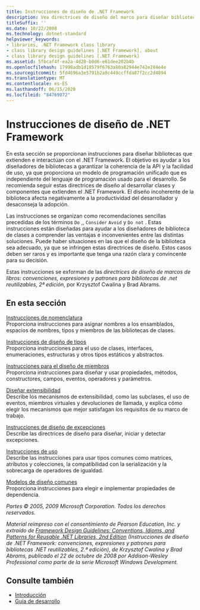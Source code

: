 ```yaml
---
title: Instrucciones de diseño de .NET Framework
description: Vea directrices de diseño del marco para diseñar bibliotecas que extienden e interactúan con .NET, para garantizar la coherencia de la API y la facilidad de uso.
titleSuffix: ''
ms.date: 10/22/2008
ms.technology: dotnet-standard
helpviewer_keywords:
- libraries, .NET Framework class library
- class library design guidelines [.NET Framework], about
- class library design guidelines [.NET Framework]
ms.assetid: 5fbcaf4f-ea2a-4d20-b0d6-e61dee202b4b
ms.openlocfilehash: 17998adb1d18579f6763a80a82944e742e284e4e
ms.sourcegitcommit: 5fd4696a3e5791b2a8c449ccffda87f2cc2d4894
ms.translationtype: MT
ms.contentlocale: es-ES
ms.lasthandoff: 06/15/2020
ms.locfileid: "84769072"
---
```

# <a name="framework-design-guidelines"></a>Instrucciones de diseño de .NET Framework
En esta sección se proporcionan instrucciones para diseñar bibliotecas que extienden e interactúan con el .NET Framework. El objetivo es ayudar a los diseñadores de bibliotecas a garantizar la coherencia de la API y la facilidad de uso, ya que proporciona un modelo de programación unificado que es independiente del lenguaje de programación usado para el desarrollo. Se recomienda seguir estas directrices de diseño al desarrollar clases y componentes que extienden el .NET Framework. El diseño incoherente de la biblioteca afecta negativamente a la productividad del desarrollador y desaconseja la adopción.  
  
 Las instrucciones se organizan como recomendaciones sencillas precedidas de los términos `Do` ,, `Consider` `Avoid` y `Do not` . Estas instrucciones están diseñadas para ayudar a los diseñadores de biblioteca de clases a comprender las ventajas e inconvenientes entre las distintas soluciones. Puede haber situaciones en las que el diseño de la biblioteca sea adecuado, ya que se infringen estas directrices de diseño. Estos casos deben ser raros y es importante que tenga una razón clara y convincente para su decisión.  
  
 Estas instrucciones se exforman de las *directrices de diseño de marcos de libros: convenciones, expresiones y patrones para bibliotecas de .net reutilizables, 2ª edición*, por Krzysztof Cwalina y Brad Abrams.  
  
## <a name="in-this-section"></a>En esta sección  
 [Instrucciones de nomenclatura](naming-guidelines.md)  
 Proporciona instrucciones para asignar nombres a los ensamblados, espacios de nombres, tipos y miembros de las bibliotecas de clases.  
  
 [Instrucciones de diseño de tipos](type.md)  
 Proporciona instrucciones para el uso de clases, interfaces, enumeraciones, estructuras y otros tipos estáticos y abstractos.  
  
 [Instrucciones para el diseño de miembros](member.md)  
 Proporciona instrucciones para diseñar y usar propiedades, métodos, constructores, campos, eventos, operadores y parámetros.  
  
 [Diseñar extensibilidad](designing-for-extensibility.md)  
 Describe los mecanismos de extensibilidad, como las subclases, el uso de eventos, miembros virtuales y devoluciones de llamada, y explica cómo elegir los mecanismos que mejor satisfagan los requisitos de su marco de trabajo.  
  
 [Instrucciones de diseño de excepciones](exceptions.md)  
 Describe las directrices de diseño para diseñar, iniciar y detectar excepciones.  
  
 [Instrucciones de uso](usage-guidelines.md)  
 Describe las instrucciones para usar tipos comunes como matrices, atributos y colecciones, la compatibilidad con la serialización y la sobrecarga de operadores de igualdad.  
  
 [Modelos de diseño comunes](common-design-patterns.md)  
 Proporciona instrucciones para elegir e implementar propiedades de dependencia.  
  
 *Partes © 2005, 2009 Microsoft Corporation. Todos los derechos reservados.*  
  
 *Material reimpreso con el consentimiento de Pearson Education, Inc. y extraído de [Framework Design Guidelines: Conventions, Idioms, and Patterns for Reusable .NET Libraries, 2nd Edition](https://www.informit.com/store/framework-design-guidelines-conventions-idioms-and-9780321545619) (Instrucciones de diseño de .NET Framework: convenciones, expresiones y patrones para bibliotecas .NET reutilizables, 2.ª edición), de Krzysztof Cwalina y Brad Abrams, publicado el 22 de octubre de 2008 por Addison-Wesley Professional como parte de la serie Microsoft Windows Development.*  
  
## <a name="see-also"></a>Consulte también

- [Introducción](../../framework/get-started/overview.md)
- [Guía de desarrollo](../../framework/development-guide.md)
